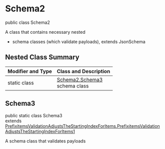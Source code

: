 # Schema2
public class Schema2

A class that contains necessary nested
- schema classes (which validate payloads), extends JsonSchema

## Nested Class Summary
| Modifier and Type | Class and Description |
| ----------------- | ---------------------- |
| static class | [Schema2.Schema3](#schema3)<br> schema class |

## Schema3
public static class Schema3<br>
extends [PrefixitemsValidationAdjustsTheStartingIndexForItems.PrefixitemsValidationAdjustsTheStartingIndexForItems1](../../../../../../components/schemas/PrefixitemsValidationAdjustsTheStartingIndexForItems.md#prefixitemsvalidationadjuststhestartingindexforitems1)

A schema class that validates payloads
